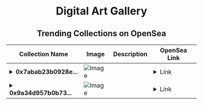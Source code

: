 <div align="center">

# Digital Art Gallery

## Trending Collections on OpenSea

| Collection Name                       | Image                                                                                     | Description                       | OpenSea Link                                                                                          |
|---------------------------------------|-------------------------------------------------------------------------------------------|-----------------------------------|--------------------------------------------------------------------------------------------------------|
| **<details><summary>0x7abab23b0928e...</summary>0x7abab23b0928ec8c2599d734340dc959f34f5fed</details>** | ![Image](https://i2.seadn.io/optimism/0xf2bc31a6b37c6b4ab676fb38aa5a5960847d1b6a/e7569628e409429926c9300e776192/63e7569628e409429926c9300e776192.png?w=200&auto=format) |  | <details><summary>Link</summary>[0x7abab23b0928ec8c2599d734340dc959f34f5fed](https://opensea.io/collection/0x7abab23b0928ec8c2599d734340dc959f34f5fed)</details> |
| **<details><summary>0x9a34d957b0b73...</summary>0x9a34d957b0b73f18dd774e3d436bfc4ef8dc1bde</details>** | ![Image](https://i2.seadn.io/optimism/0xf2bc31a6b37c6b4ab676fb38aa5a5960847d1b6a/e7569628e409429926c9300e776192/63e7569628e409429926c9300e776192.png?w=200&auto=format) |  | <details><summary>Link</summary>[0x9a34d957b0b73f18dd774e3d436bfc4ef8dc1bde](https://opensea.io/collection/0x9a34d957b0b73f18dd774e3d436bfc4ef8dc1bde)</details> |

</div>